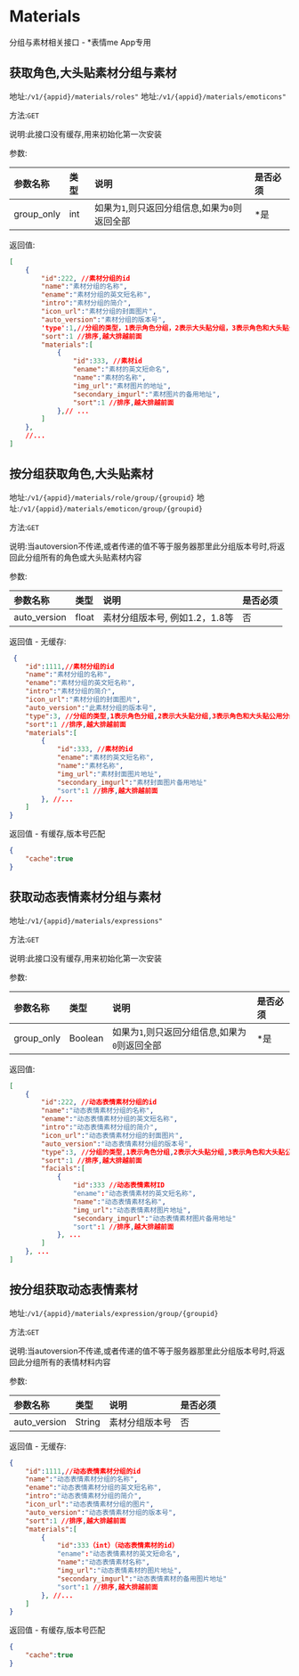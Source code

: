 Materials 
================
分组与素材相关接口 - *表情me App专用

获取角色,大头贴素材分组与素材
----------------

地址:`/v1/{appid}/materials/roles"`
地址:`/v1/{appid}/materials/emoticons"`

方法:`GET`

说明:此接口没有缓存,用来初始化第一次安装

参数:

| 参数名称        |类型    |说明                              |是否必须|
|:------------- |:-------|:--------------------------------|:-----|
| group_only    |int |如果为`1`,则只返回分组信息,如果为`0`则返回全部   |*是 |

返回值:
```json
[
    {
        "id":222, //素材分组的id
        "name":"素材分组的名称",
        "ename":"素材分组的英文短名称",
        "intro":"素材分组的简介",
        "icon_url":"素材分组的封面图片",
        "auto_version":"素材分组的版本号",
        'type':1,//分组的类型，1表示角色分组，2表示大头贴分组，3表示角色和大头贴公用分组
        "sort":1 //排序,越大排越前面
        "materials":[
            {
                "id":333, //素材id
                "ename":"素材的英文短命名",
                "name":"素材的名称",
                "img_url":"素材图片的地址",
                "secondary_imgurl":"素材图片的备用地址",
                "sort":1 //排序,越大排越前面
            },// ...
        ]
    }, 
    //...
]
```

按分组获取角色,大头贴素材
----------------

地址:`/v1/{appid}/materials/role/group/{groupid}`
地址:`/v1/{appid}/materials/emoticon/group/{groupid}`

方法:`GET`

说明:当autoversion不传递,或者传递的值不等于服务器那里此分组版本号时,将返回此分组所有的角色或大头贴素材内容

参数:

| 参数名称        |类型    |说明                              |是否必须|
|:------------- |:-------|:--------------------------------|:-----|
| auto_version   |float  |素材分组版本号, 例如1.2，1.8等       |否 |

返回值 - 无缓存:
```json
 {
    "id":1111,//素材分组的id
    "name":"素材分组的名称",
    "ename":"素材分组的英文短名称",
    "intro":"素材分组的简介",
    "icon_url":"素材分组的封面图片",
    "auto_version":"此素材分组的版本号",
    "type":3, //分组的类型,1表示角色分组,2表示大头贴分组,3表示角色和大头贴公用分组
    "sort":1 //排序,越大排越前面
    "materials":[
        {
            "id":333, //素材的id
            "ename":"素材的英文短名称",
            "name":"素材名称",
            "img_url":"素材封面图片地址",
            "secondary_imgurl":"素材封面图片备用地址"
            "sort":1 //排序,越大排越前面
        }, //...
    ]
}
```

返回值 - 有缓存,版本号匹配
```json
{
    "cache":true
}
```

获取动态表情素材分组与素材
----------------

地址:`/v1/{appid}/materials/expressions"`

方法:`GET`

说明:此接口没有缓存,用来初始化第一次安装

参数:

| 参数名称        |类型    |说明                              |是否必须|
|:------------- |:-------|:--------------------------------|:-----|
| group_only    |Boolean |如果为`1`,则只返回分组信息,如果为`0`则返回全部   |*是 |

返回值:
```json
[
    {
        "id":222, //动态表情素材分组的id
        "name":"动态表情素材分组的名称",
        "ename":"动态表情素材分组的英文短名称",
        "intro":"动态表情素材分组的简介",
        "icon_url":"动态表情素材分组的封面图片",
        "auto_version":"动态表情素材分组的版本号",
        "type":3, //分组的类型,1表示角色分组,2表示大头贴分组,3表示角色和大头贴公用分组
        "sort":1 //排序,越大排越前面
        "facials":[
            {
                "id":333 //动态表情素材ID
                "ename":"动态表情素材的英文短名称",
                "name":"动态表情素材名称",
                "img_url":"动态表情素材图片地址",
                "secondary_imgurl":"动态表情素材图片备用地址"
                "sort":1 //排序,越大排越前面
            }, ...
        ]
    }, ...
]
```

按分组获取动态表情素材
----------------

地址:`/v1/{appid}/materials/expression/group/{groupid}`

方法:`GET`

说明:当autoversion不传递,或者传递的值不等于服务器那里此分组版本号时,将返回此分组所有的表情材料内容

参数:

| 参数名称        |类型    |说明                              |是否必须|
|:------------- |:-------|:--------------------------------|:-----|
| auto_version   |String  |素材分组版本号                          |否 |


返回值 - 无缓存:
```json
{
    "id":1111,//动态表情素材分组的id
    "name":"动态表情素材分组的名称",
    "ename":"动态表情素材分组的英文短名称",
    "intro":"动态表情素材分组的简介",
    "icon_url":"动态表情素材分组的图片",
    "auto_version":"动态表情素材分组的版本号",
    "sort":1 //排序,越大排越前面
    "materials":[
        {
            "id":333（int）（动态表情素材的id）
            "ename":"动态表情素材的英文短命名",
            "name":"动态表情素材名称",
            "img_url":"动态表情素材的图片地址",
            "secondary_imgurl":"动态表情素材的备用图片地址"
            "sort":1 //排序,越大排越前面
        }, //...
    ]
}
```

返回值 - 有缓存,版本号匹配
```json
{
    "cache":true
}